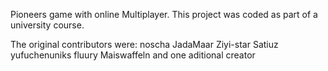 Pioneers game with online Multiplayer.
This project was coded as part of a university course.

The original contributors were:
noscha
JadaMaar
Ziyi-star
Satiuz
yufuchenuniks
fluury
Maiswaffeln
and one aditional creator
